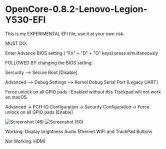 # OpenCore-0.8.2-Lenovo-Legion-Y530-EFI

This is my EXPERIMENTAL EFI file, use it at your own risk.


MUST DO:

Enter Advance BIOS setting ( "Fn" + "D" + "O" keys) press simultaneously

FOLLOWED BY changing the BIOS setting:

Sercurity --> Secure Boot [Disable]

Advanced --> Debug Settings --> Kernel Debug Serial Port [Legacy UART]

Force unlock on all GPIO pads : Enabled without this Trackpad will not work on macOS 

Advanced -> PCH-IO Configuration -> Security Configuration -> Force unlock on all GPIO pads [Enable]

![Screenshot (48)](https://user-images.githubusercontent.com/73149628/118384085-fb442080-b635-11eb-8b9c-d3386fdd45c2.png)
![Screenshot (50)](https://user-images.githubusercontent.com/73149628/118384086-fd0de400-b635-11eb-8156-c023620dc575.png)

Working:
Display brightness
Audio
Ethernet
WIFI and TrackPad Buttons

Not Working:
HDMI

